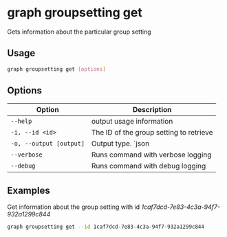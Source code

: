 # graph groupsetting get

Gets information about the particular group setting

## Usage

```sh
graph groupsetting get [options]
```

## Options

Option|Description
------|-----------
`--help`|output usage information
`-i, --id <id>`|The ID of the group setting to retrieve
`-o, --output [output]`|Output type. `json|text`. Default `text`
`--verbose`|Runs command with verbose logging
`--debug`|Runs command with debug logging

## Examples

Get information about the group setting with id _1caf7dcd-7e83-4c3a-94f7-932a1299c844_

```sh
graph groupsetting get --id 1caf7dcd-7e83-4c3a-94f7-932a1299c844
```